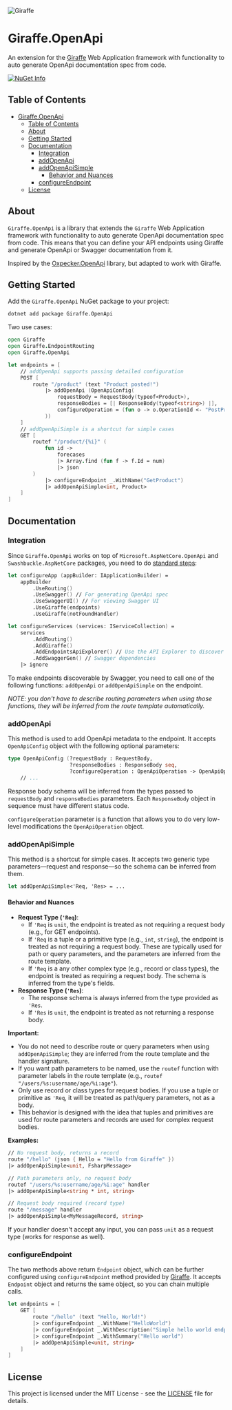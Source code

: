 ![Giraffe](https://raw.githubusercontent.com/giraffe-fsharp/Giraffe/master/giraffe.png)

# Giraffe.OpenApi

An extension for the [Giraffe](https://github.com/giraffe-fsharp/Giraffe) Web Application framework with functionality to auto generate OpenApi documentation spec from code.

[![NuGet Info](https://buildstats.info/nuget/Giraffe.OpenApi?includePreReleases=true)](https://www.nuget.org/packages/Giraffe.OpenApi/)


## Table of Contents 

- [Giraffe.OpenApi](#giraffeopenapi)
  - [Table of Contents](#table-of-contents)
  - [About](#about)
  - [Getting Started](#getting-started)
  - [Documentation](#documentation)
    - [Integration](#integration)
    - [addOpenApi](#addopenapi)
    - [addOpenApiSimple](#addopenapisimple)
      - [Behavior and Nuances](#behavior-and-nuances)
    - [configureEndpoint](#configureendpoint)
  - [License](#license)

## About

`Giraffe.OpenApi` is a library that extends the `Giraffe` Web Application framework with functionality to auto generate OpenApi documentation spec from code. This means that you can define your API endpoints using Giraffe and generate OpenApi or Swagger documentation from it.

Inspired by the [Oxpecker.OpenApi](https://github.com/Lanayx/Oxpecker/blob/develop/src/Oxpecker.OpenApi) library, but adapted to work with Giraffe.

## Getting Started

Add the `Giraffe.OpenApi` NuGet package to your project:

```bash
dotnet add package Giraffe.OpenApi
```

Two use cases:

```fsharp
open Giraffe
open Giraffe.EndpointRouting
open Giraffe.OpenApi

let endpoints = [
    // addOpenApi supports passing detailed configuration
    POST [
        route "/product" (text "Product posted!")
            |> addOpenApi (OpenApiConfig(
                requestBody = RequestBody(typeof<Product>),
                responseBodies = [| ResponseBody(typeof<string>) |],
                configureOperation = (fun o -> o.OperationId <- "PostProduct"; o)
            ))
    ]
    // addOpenApiSimple is a shortcut for simple cases
    GET [
        routef "/product/{%i}" (
            fun id ->
                forecases
                |> Array.find (fun f -> f.Id = num)
                |> json
        )
            |> configureEndpoint _.WithName("GetProduct")
            |> addOpenApiSimple<int, Product>
    ]
]
```

## Documentation

### Integration

Since `Giraffe.OpenApi` works on top of `Microsoft.AspNetCore.OpenApi` and `Swashbuckle.AspNetCore` packages, you need to do [standard steps](https://learn.microsoft.com/en-us/aspnet/core/fundamentals/minimal-apis/openapi):

```fsharp
let configureApp (appBuilder: IApplicationBuilder) =
    appBuilder
        .UseRouting()
        .UseSwagger() // For generating OpenApi spec
        .UseSwaggerUI() // For viewing Swagger UI
        .UseGiraffe(endpoints)
        .UseGiraffe(notFoundHandler)

let configureServices (services: IServiceCollection) =
    services
        .AddRouting()
        .AddGiraffe()
        .AddEndpointsApiExplorer() // Use the API Explorer to discover and describe endpoints
        .AddSwaggerGen() // Swagger dependencies
    |> ignore
```

To make endpoints discoverable by Swagger, you need to call one of the following functions: `addOpenApi` or `addOpenApiSimple` on the endpoint.

_NOTE: you don't have to describe routing parameters when using those functions, they will be inferred from the route template automatically._

### addOpenApi

This method is used to add OpenApi metadata to the endpoint. It accepts `OpenApiConfig` object with the following optional parameters:

```fsharp
type OpenApiConfig (?requestBody : RequestBody,
                    ?responseBodies : ResponseBody seq,
                    ?configureOperation : OpenApiOperation -> OpenApiOperation) =
    // ...
```

Response body schema will be inferred from the types passed to `requestBody` and `responseBodies` parameters. Each `ResponseBody` object in sequence must have different status code.

`configureOperation` parameter is a function that allows you to do very low-level modifications the `OpenApiOperation` object.

### addOpenApiSimple

This method is a shortcut for simple cases. It accepts two generic type parameters—request and response—so the schema can be inferred from them.

```fsharp
let addOpenApiSimple<'Req, 'Res> = ...
```

#### Behavior and Nuances

- **Request Type (`'Req`)**:
    - If `'Req` is `unit`, the endpoint is treated as not requiring a request body (e.g., for GET endpoints).
    - If `'Req` is a tuple or a primitive type (e.g., `int`, `string`), the endpoint is treated as not requiring a request body. These are typically used for path or query parameters, and the parameters are inferred from the route template.
    - If `'Req` is a any other complex type (e.g., record or class types), the endpoint is treated as requiring a request body. The schema is inferred from the type's fields.
- **Response Type (`'Res`)**:
    - The response schema is always inferred from the type provided as `'Res`.
    - If `'Res` is `unit`, the endpoint is treated as not returning a response body.

**Important:**
- You do not need to describe route or query parameters when using `addOpenApiSimple`; they are inferred from the route template and the handler signature.
- If you want path parameters to be named, use the `routef` function with parameter labels in the route template (e.g., `routef "/users/%s:username/age/%i:age"`).
- Only use record or class types for request bodies. If you use a tuple or primitive as `'Req`, it will be treated as path/query parameters, not as a body.
- This behavior is designed with the idea that tuples and primitives are used for route parameters and records are used for complex request bodies.

**Examples:**

```fsharp
// No request body, returns a record
route "/hello" (json { Hello = "Hello from Giraffe" })
|> addOpenApiSimple<unit, FsharpMessage>

// Path parameters only, no request body
routef "/users/%s:username/age/%i:age" handler
|> addOpenApiSimple<string * int, string>

// Request body required (record type)
route "/message" handler
|> addOpenApiSimple<MyMessageRecord, string>
```

If your handler doesn't accept any input, you can pass `unit` as a request type (works for response as well).

### configureEndpoint

The two methods above return `Endpoint` object, which can be further configured using `configureEndpoint` method provided by [Giraffe](https://github.com/giraffe-fsharp/Giraffe). It accepts `Endpoint` object and returns the same object, so you can chain multiple calls.

```fsharp
let endpoints = [
    GET [
        route "/hello" (text "Hello, World!")
        |> configureEndpoint _.WithName("HelloWorld")
        |> configureEndpoint _.WithDescription("Simple hello world endpoint")
        |> configureEndpoint _.WithSummary("Hello world")
        |> addOpenApiSimple<unit, string>
    ]
]
```

## License

This project is licensed under the MIT License - see the [LICENSE](LICENSE) file for details.
